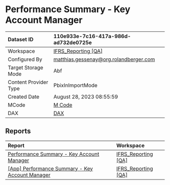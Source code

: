 



# Performance Summary - Key Account Manager

|Dataset ID|110e933e-7c16-417a-986d-ad732de0725e|
| :--- | :--- |
|Workspace|[IFRS_Reporting [QA]](../Workspaces/IFRS_Reporting-[QA].md)|
|Configured By|matthias.gessenay@org.rolandberger.com|
|Target Storage Mode|Abf|
|Content Provider Type|PbixInImportMode|
|Created Date|August 28, 2023 08:55:59|
|MCode|[M Code](./Performance-Summary---Key-Account-Manager/mcode.md)|
|DAX|[DAX](./Performance-Summary---Key-Account-Manager/dax.md)|

## Reports

|Report|Workspace|
| :--- | :--- |
|[Performance Summary - Key Account Manager](../Reports/Performance-Summary---Key-Account-Manager.md)|[IFRS_Reporting [QA]](../Workspaces/IFRS_Reporting-[QA].md)|
|[[App] Performance Summary - Key Account Manager](../Reports/[App]-Performance-Summary---Key-Account-Manager.md)|[IFRS_Reporting [QA]](../Workspaces/IFRS_Reporting-[QA].md)|
